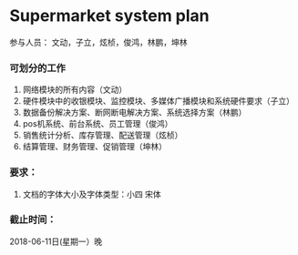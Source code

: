 # Supermarket system plan

参与人员：
文动，子立，炫桢，俊鸿，林鹏，坤林

### 可划分的工作
1. 网络模块的所有内容（文动）
2. 硬件模块中的收银模块、监控模块、多媒体广播模块和系统硬件要求（子立）
3. 数据备份解决方案、断网断电解决方案、系统选择方案（林鹏）
4. pos机系统、前台系统、员工管理（俊鸿）
5. 销售统计分析、库存管理、配送管理（炫桢）
6. 结算管理、财务管理、促销管理（坤林）

### 要求：
1.  文档的字体大小及字体类型：小四 宋体

### 截止时间：
2018-06-11日(星期一）晚